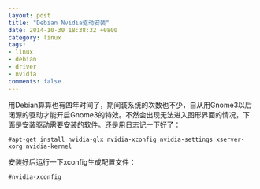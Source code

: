 ```yaml
---
layout: post
title: "Debian Nvidia驱动安装"
date: 2014-10-30 18:38:32 +0800
category: linux
tags: 
- linux
- debian
- driver
- nvidia
comments: false
---
```


  用Debian算算也有四年时间了，期间装系统的次数也不少，自从用Gnome3以后闭源的驱动才能开启Gnome3的特效。不然会出现无法进入图形界面的情况，下面是安装驱动需要安装的软件。还是用日志记一下好了：

```
#apt-get install nvidia-glx nvidia-xconfig nvidia-settings xserver-xorg nvidia-kernel
```

  安装好后运行一下xconfig生成配置文件：

```
#nvidia-xconfig
```
